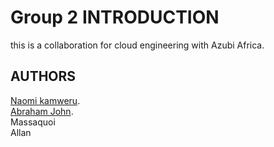 # Group 2  INTRODUCTION 
this is a collaboration for cloud engineering with Azubi Africa.
## AUTHORS 
[Naomi kamweru](https://github.com/Kamwerunaomi).<br>
[Abraham John](https://github.com/Jabrahamjohn).<br>
Massaquoi <br>
Allan
